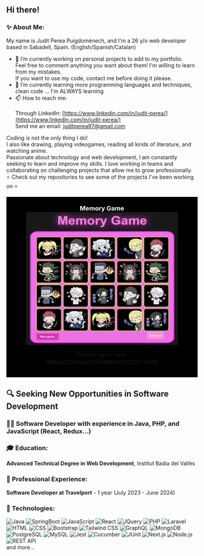 ## Hi there!

### ✨ About Me:

My name is Judit Perea Puigdomènech, and I'm a 26 y/o web developer based in Sabadell, Spain.
(English/Spanish/Catalan)
- 🔭 I’m currently working on personal projects to add to my portfolio. <br>
  Feel free to comment anything you want about them! I'm willing to learn from my mistakes. <br>
  If you want to use my code, contact me before doing it please. <br>
- 🌱 I’m currently learning more programming languages and techniques, clean code ... I'm ALWAYS learning <br>
- 📫 How to reach me: <br><br>
  Through LinkedIn: [https://www.linkedin.com/in/judit-perea/](https://www.linkedin.com/in/judit-perea/) <br>
  Send me an email: juditperea97@gmail.com <br>

Coding is not the only thing I do! <br>
I also like drawing, playing videogames, reading all kinds of literature, and watching anime. <br>
Passionate about technology and web development, I am constantly seeking to learn and improve my skills. 
I love working in teams and collaborating on challenging projects that allow me to grow professionally. <br>
⭐ Check out my repositories to see some of the projects I've been working on ⭐

<div style="text-align: center; background-color: #000; padding: 20px;">
  <h3 style="color: white; margin: 0;">Memory Game</h3>

  <img src="https://github.com/juditperea/memory-game/blob/main/memory.png" alt="Memory Game" width="400" height="350"/>

  Play the game here: <br>
 https://github.com/juditperea/memory-game
</div>

## 🔍 Seeking New Opportunities in Software Development

### 👩‍💻 Software Developer with experience in Java, PHP, and JavaScript (React, Redux...) 

### 🎓 Education:
**Advanced Technical Degree in Web Development**, Institut Badia del Vallès

### 💼 Professional Experience:
**Software Developer at Travelport** - 1 year (July 2023 - June 2024)

### 🔧 Technologies:
![Java](https://img.shields.io/badge/Java-ED8B00?style=for-the-badge&logo=java&logoColor=white) 
![SpringBoot](https://img.shields.io/badge/SpringBoot-6DB33F?style=for-the-badge&logo=springboot&logoColor=white) 
![JavaScript](https://img.shields.io/badge/JavaScript-F7DF1E?style=for-the-badge&logo=javascript&logoColor=black)
![React](https://img.shields.io/badge/React-61DAFB?style=for-the-badge&logo=react&logoColor=black)
![JQuery](https://img.shields.io/badge/JQuery-0769AD?style=for-the-badge&logo=jquery&logoColor=white)
![PHP](https://img.shields.io/badge/PHP-777BB4?style=for-the-badge&logo=php&logoColor=white) 
![Laravel](https://img.shields.io/badge/Laravel-FF2D20?style=for-the-badge&logo=laravel&logoColor=white)
![HTML](https://img.shields.io/badge/HTML-E34F26?style=for-the-badge&logo=html5&logoColor=white) 
![CSS](https://img.shields.io/badge/CSS-1572B6?style=for-the-badge&logo=css3&logoColor=white)
 ![Bootstrap](https://img.shields.io/badge/Bootstrap-7952B3?style=for-the-badge&logo=bootstrap&logoColor=white)
 ![Tailwind CSS](https://img.shields.io/badge/Tailwind_CSS-38B2AC?style=for-the-badge&logo=tailwind-css&logoColor=white)
 ![GraphQL](https://img.shields.io/badge/GraphQL-E10098?style=for-the-badge&logo=graphql&logoColor=white)
 ![MongoDB](https://img.shields.io/badge/MongoDB-47A248?style=for-the-badge&logo=mongodb&logoColor=white)
 ![PostgreSQL](https://img.shields.io/badge/PostgreSQL-336791?style=for-the-badge&logo=postgresql&logoColor=white)
 ![MySQL](https://img.shields.io/badge/MySQL-4479A1?style=for-the-badge&logo=mysql&logoColor=white)
 ![Jest](https://img.shields.io/badge/Jest-C21325?style=for-the-badge&logo=jest&logoColor=white)
 ![Cucumber](https://img.shields.io/badge/Cucumber-23D96C?style=for-the-badge&logo=cucumber&logoColor=white)
 ![JUnit](https://img.shields.io/badge/JUnit-25A162?style=for-the-badge&logo=junit5&logoColor=white)
![Next.js](https://img.shields.io/badge/Next.js-000000?style=for-the-badge&logo=next.js&logoColor=white)
 ![Node.js](https://img.shields.io/badge/Node.js-339933?style=for-the-badge&logo=nodedotjs&logoColor=white)
 ![REST API](https://img.shields.io/badge/REST_API-02569B?style=for-the-badge&logo=restful&logoColor=white)
 <br>
and more...



